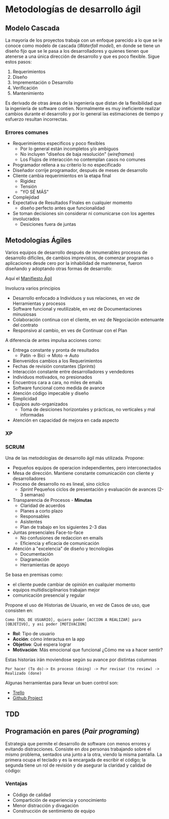 # Metodologías de desarrollo ágil

## Modelo Cascada

La mayoría de los proyectos trabaja con un enfoque parecido a lo que se le conoce como modelo de cascada (_Waterfall model_), en donde se tiene un diseño fijo que se le pasa a los desarrolladores y quienes tienen que atenerse a una única dirección de desarrollo y que es poco flexible. Sigue estos pasos:

1. Requerimientos
2. Diseño
3. Imprementación o Desarrollo
4. Verificación
5. Mantenimiento

Es derivado de otras áreas de la ingeniería que distan de la flexibilidad que la ingeniería de software contien. Normalmente es muy ineficiente realizar cambios durante el desarrollo y por lo general las estimaciones de tiempo y esfuerzo resultan incorrectas.

### Errores comunes

- Requerimientos especificos y poco flexibles
    - Por lo general están incompletos y/o ambiguos
    - No incluyen "diseños de baja resolución" (_wireframes_)
    - Los Flujos de interacción no contemplan casos no comunes
- Programador rellena a su criterio lo no especificado
- Diseñador corrije programador, después de meses de desarrollo
- Cliente cambia requerimientos en la etapa final
    - Rigidez
    - Tensión
    - "YO SÉ MÁS"
- Complejidad
- Expectativa de Resultados FInales en cualquier momento
    - diseño perfecto antes que funcionalidad
- Se toman decisiones sin considerar ni comunicarse con los agentes involucrados
  - Desiciones fuera de juntas

## Metodologías Ágiles

Varios equipos de desarrollo después de innumerables procesos de desarrollo difíciles, de cambios imprevistos, de comenzar programas o aplicaciones desde cero por la inhabilidad de mantenerse, fueron diseñando y adoptando otras formas de desarrollo:

Aquí el [Manifiesto Ágil](http://agilemanifesto.org/principles.html)

Involucra varios principios

- Desarrollo enfocado a Individuos y sus relaciones, en vez de Herramientas y procesos
- Software funcional y reutilizable, en vez de Documentaciones minusiosas
- Colaboración continua con el cliente, en vez de Negociación extenuante del contrato
- Responsivo al cambio, en ves de Continuar con el Plan

A diferencia de antes impulsa acciones como:

- Entrega constante y pronta de resultados
  - Patín -> Bici -> Moto -> Auto
- Bienvenidos cambios a los Requerimientos
- Fechas de revisión constantes (_Sprints_)
- Interacción constante entre desarrolladores y vendedores
- Individuos motivados, no presionados
- Encuentros cara a cara, no miles de emails
- Software funcional como medida de avance
- Atención código impecable y diseño
- Simplicidad
- Equipos auto-organizados
  - Toma de desiciones horizontales y prácticas, no verticales y mal informadas
- Atención en capacidad de mejora en cada aspecto

### XP


### SCRUM

Una de las metodologías de desarrollo ágil más utilizada. Propone:

- Pequeños equipos de operacion independientes, pero interconectados
- Mesa de dirección. Mantiene constante comunicación con cliente y desarrolladores
- Proceso de desarrollo no es lineal, sino cíclico
  - _Sprint_ Pequeños ciclos de presentación y evaluación de avances (2-3 semanas)
- Transparencia de Procesos - **Minutas**
  - Claridad de acuerdos
  - Planes a corto plazo
  - Responsables
  - Asistentes
  - Plan de trabajo en los siguientes 2-3 días
- Juntas presenciales Face-to-face
  - No confusiones de redaccion en emails
  - Eficiencia y eficacia de comunicación
- Atención a "excelencia" de diseño y tecnologías
  -  Documentación
  -  Diagramación
  -  Herramientas de apoyo


Se basa en premisas como:
- el cliente puede cambiar de opinión en cualquier momento
- equipos multidisciplinarios trabajan mejor
- comunicación presencial y regular

Propone el uso de Historias de Usuario, en vez de Casos de uso, que consisten en:
  ```
  Como [ROL DE USUARIO], quiero poder [ACCION A REALIZAR] para [OBJETIVO], y asi poder [MOTIVACION]
  ```
- **Rol**: Tipo de usuario
- **Acción**: cómo interactua en la app
- **Objetivo**: Qué espera lograr
- **Motivación**: Más emocional que funcional ¿Cómo me va a hacer sentir?

Estas historias irán moviendose según su avance por distintas columnas

`Por hacer (To do)-> En proceso (doing) -> Por revisar (to review) -> Realizado (done)`

Algunas herramientas para llevar un buen control son:
  - [Trello](https://trello.com/tour)
  - [Github Project](https://github.com/features/project-management/)

## TDD

## Programación en pares (_Pair programing_)

Estrategia que permite el desarrollo de software con menos errores y evitando distracciones. Consiste en *dos* personas trabajando sobre el mismo problema, sentados una junto a la otra, viendo la misma pantalla. La primera ocupa el teclado y es la encargada de escribir el código; la segunda tiene un rol de revisión y de asegurar la claridad y calidad de código:

### Ventajas

- Código de calidad
- Compartición de experiencia y conocimiento
- Menor distracción y divagación
- Construcción de sentimiento de equipo
